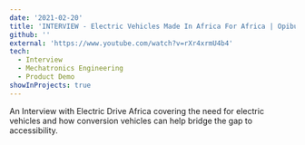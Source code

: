 ```yaml
---
date: '2021-02-20'
title: 'INTERVIEW - Electric Vehicles Made In Africa For Africa | Opibus | Nairobi | Kenya'
github: ''
external: 'https://www.youtube.com/watch?v=rXr4xrmU4b4'
tech:
  - Interview
  - Mechatronics Engineering
  - Product Demo
showInProjects: true
---
```


An Interview with Electric Drive Africa covering the need for electric vehicles and how conversion vehicles can help bridge the gap to accessibility.
